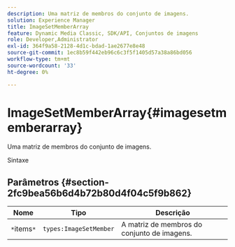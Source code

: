 ```yaml
---
description: Uma matriz de membros do conjunto de imagens.
solution: Experience Manager
title: ImageSetMemberArray
feature: Dynamic Media Classic, SDK/API, Conjuntos de imagens
role: Developer,Administrator
exl-id: 364f9a58-2128-4d1c-bdad-1ae2677e8e48
source-git-commit: 1ec8b59f442eb96c6c3f5f1405d57a38a86bd056
workflow-type: tm+mt
source-wordcount: '33'
ht-degree: 0%

---
```


# ImageSetMemberArray{#imagesetmemberarray}

Uma matriz de membros do conjunto de imagens.

Sintaxe

## Parâmetros {#section-2fc9bea56b6d4b72b80d4f04c5f9b862}

| Nome | Tipo | Descrição |
|---|---|---|
| `*`items`*` | `types:ImageSetMember` | A matriz de membros do conjunto de imagens. |
